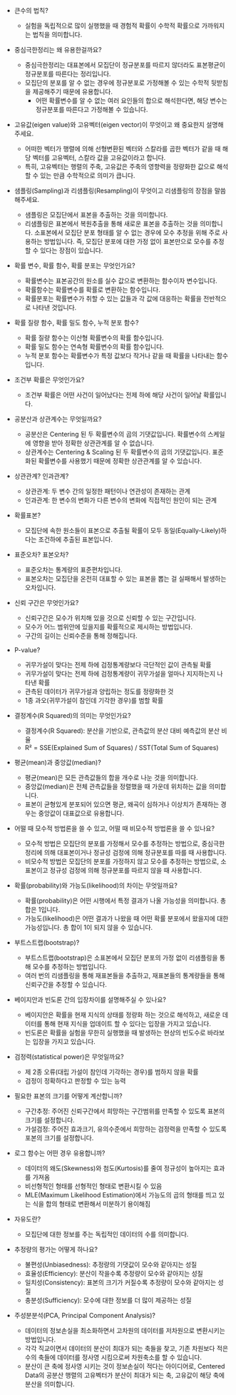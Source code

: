 * 큰수의 법칙?
    * 실험을 독립적으로 많이 실행했을 때 경험적 확률이 수학적 확률으로 가까워지는 법칙을 의미합니다.

* 중심극한정리는 왜 유용한걸까요?
    * 중심극한정리는 대표본에서 모집단이 정규분포를 따르지 않더라도 표본평균이 정규분포를 따른다는 정리입니다.
    * 모집단의 분포를 알 수 없는 경우에 정규분포로 가정해볼 수 있는 수학적 뒷받침을 제공해주기 때문에 유용합니다.
        * 어떤 확률변수를 알 수 없는 여러 요인들의 합으로 해석한다면, 해당 변수는 정규분포를 따른다고 가정해볼 수 있습니다.

* 고유값(eigen value)와 고유벡터(eigen vector)이 무엇이고 왜 중요한지 설명해주세요.
    * 어떠한 벡터가 행렬에 의해 선형변환된 벡터와 스칼라를 곱한 벡터가 같을 때 해당 벡터를 고유벡터, 스칼라 값을 고유값이라고 합니다. 
    * 특히, 고유벡터는 행렬의 주축, 고유값은 주축의 영향력을 정량화한 값으로 해석할 수 있는 만큼 수학적으로 의미가 큽니다.

* 샘플링(Sampling)과 리샘플링(Resampling)이 무엇이고 리샘플링의 장점을 말씀해주세요.
    * 샘플링은 모집단에서 표본을 추출하는 것을 의미합니다.
    * 리샘플링은 표본에서 복원추출을 통해 새로운 표본을 추출하는 것을 의미합니다. 소표본에서 모집단 분포 형태를 알 수 없는 경우에 모수 추정을 위해 주로 사용하는 방법입니다. 즉, 모집단 분포에 대한 가정 없이 표본만으로 모수를 추정할 수 있다는 장점이 있습니다.

* 확률 변수, 확률 함수, 확률 분포는 무엇인가요?
    * 확률변수는 표본공간의 원소를 실수 값으로 변환하는 함수이자 변수입니다.
    * 확률함수는 확률변수를 확률로 변환하는 함수입니다.
    * 확률분포는 확률변수가 취할 수 있는 값들과 각 값에 대응하는 확률을 전반적으로 나타낸 것입니다.

* 확률 질량 함수, 확률 밀도 함수, 누적 분포 함수?
    * 확률 질량 함수는 이산형 확률변수의 확률 함수입니다.
    * 확률 밀도 함수는 연속형 확률변수의 확률 함수입니다.
    * 누적 분포 함수는 확률변수가 특정 값보다 작거나 같을 때 확률을 나타내는 함수입니다.

* 조건부 확률은 무엇인가요?
    * 조건부 확률은 어떤 사건이 일어났다는 전제 하에 해당 사건이 일어날 확률입니다.

* 공분산과 상관계수는 무엇일까요?
    * 공분산은 Centering 된 두 확률변수의 곱의 기댓값입니다. 확률변수의 스케일에 영향을 받아 정확한 상관관계를 알 수 없습니다.
    * 상관계수는 Centering & Scaling 된 두 확률변수의 곱의 기댓값입니다. 표준화된 확률변수를 사용했기 때문에 정확한 상관관계를 알 수 있습니다.

* 상관관계? 인과관계?
    * 상관관계: 두 변수 간의 일정한 패턴이나 연관성이 존재하는 관계
    * 인과관계: 한 변수의 변화가 다른 변수의 변화에 직접적인 원인이 되는 관계

* 확률표본?
    * 모집단에 속한 원소들이 표본으로 추출될 확률이 모두 동일(Equally-Likely)하다는 조건하에 추출된 표본입니다.

* 표준오차? 표본오차?
    * 표준오차는 통계량의 표준편차입니다.
    * 표본오차는 모집단을 온전히 대표할 수 있는 표본을 뽑는 걸 실패해서 발생하는 오차입니다.

* 신뢰 구간은 무엇인가요?
    * 신뢰구간은 모수가 위치해 있을 것으로 신뢰할 수 있는 구간입니다.
    * 모수가 어느 범위안에 있을지를 확률적으로 제시하는 방법입니다.
    * 구간의 길이는 신뢰수준을 통해 정해집니다.

* P-value?
    * 귀무가설이 맞다는 전제 하에 검정통계량보다 극단적인 값이 관측될 확률
    * 귀무가설이 맞다는 전제 하에 검정통계량이 귀무가설을 얼마나 지지하는지 나타낸 확률
    * 관측된 데이터가 귀무가설과 양립하는 정도를 정량화한 것
    * 1종 과오(귀무가설이 참인데 기각한 경우)를 범할 확률

* 결정계수(R Squared)의 의미는 무엇인가요?
    * 결정계수(R Squared): 분산을 기반으로, 관측값의 분산 대비 예측값의 분산 비율
    * R² = SSE(Explained Sum of Squares) / SST(Total Sum of Squares)

* 평균(mean)과 중앙값(median)?
    * 평균(mean)은 모든 관측값들의 합을 개수로 나눈 것을 의미합니다.
    * 중앙값(median)은 전체 관측값들을 정렬했을 때 가운데 위치하는 값을 의미합니다.
    * 표본이 균형있게 분포되어 있으면 평균, 왜곡이 심하거나 이상치가 존재하는 경우는 중앙값이 대표값으로 유용합니다.

* 어떨 때 모수적 방법론을 쓸 수 있고, 어떨 때 비모수적 방법론을 쓸 수 있나요?
    * 모수적 방법은 모집단의 분포를 가정해서 모수를 추정하는 방법으로, 중심극한정리에 의해 대표본이거나 정규성 검정에 의해 정규분포를 따를 때 사용합니다.
    * 비모수적 방법은 모집단의 분포를 가정하지 않고 모수를 추정하는 방법으로, 소표본이고 정규성 검정에 의해 정규분포를 따르지 않을 때 사용합니다.

* 확률(probability)와 가능도(likelihood)의 차이는 무엇일까요?
    * 확률(probability)은 어떤 시행에서 특정 결과가 나올 가능성을 의미합니다. 총 합은 1입니다.
    * 가능도(likelihood)은 어떤 결과가 나왔을 때 어떤 확률 분포에서 왔을지에 대한 가능성입니다. 총 합이 1이 되지 않을 수 있습니다.

* 부트스트랩(bootstrap)?
    * 부트스트랩(bootstrap)은 소표본에서 모집단 분포의 가정 없이 리샘플링을 통해 모수를 추정하는 방법입니다.
    * 여러 번의 리샘플링을 통해 재표본들을 추출하고, 재표본들의 통계량들을 통해 신뢰구간을 추정할 수 있습니다.

* 베이지안과 빈도론 간의 입장차이를 설명해주실 수 있나요?
    * 베이지안은 확률을 현재 지식의 상태를 정량화 하는 것으로 해석하고, 새로운 데이터를 통해 현재 지식을 업데이트 할 수 있다는 입장을 가지고 있습니다.
    * 빈도론은 확률을 실험을 무한히 실행했을 때 발생하는 현상의 빈도수로 바라보는 입장을 가지고 있습니다.

* 검정력(statistical power)은 무엇일까요?
    * 제 2종 오류(대립 가설이 참인데 기각하는 경우)를 범하지 않을 확률
    * 검정이 정확하다고 판정할 수 있는 능력

* 필요한 표본의 크기를 어떻게 계산합니까?
    * 구간추정: 주어진 신뢰구간에서 희망하는 구간범위를 만족할 수 있도록 표본의 크기를 설정합니다.
    * 가설검정: 주어진 효과크기, 유의수준에서 희망하는 검정력을 만족할 수 있도록 포본의 크기를 설정합니다.

* 로그 함수는 어떤 경우 유용합니까?
    * 데이터의 왜도(Skewness)와 첨도(Kurtosis)를 줄여 정규성이 높아지는 효과를 가져옴
    * 비선형적인 형태를 선형적인 형태로 변환시킬 수 있음
    * MLE(Maximum Likelihood Estimation)에서 가능도의 곱의 형태를 띄고 있는 식을 합의 형태로 변환해서 미분하기 용이해짐

* 자유도란?
    * 모집단에 대한 정보를 주는 독립적인 데이터의 수를 의미합니다.

* 추정량의 평가는 어떻게 하나요?
    * 불편성(Unbiasedness): 추정량의 기댓값이 모수와 같아지는 성질
    * 효율성(Efficiency): 분산이 작을수록 추정량이 모수와 같아지는 성질
    * 일치성(Consistency): 표본의 크기가 커질수록 추정량이 모수와 같아지는 성질
    * 충분성(Sufficiency): 모수에 대한 정보를 더 많이 제공하는 성질

* 주성분분석(PCA, Principal Component Analysis)?
    * 데이터의 정보손실을 최소화하면서 고차원의 데이터를 저차원으로 변환시키는 방법입니다.
    * 각각 직교이면서 데이터의 분산이 최대가 되는 축들을 찾고, 기존 차원보다 적은 수의 축들에 데이터를 정사영 시킴으로써 차원축소를 할 수 있습니다.
    * 분산이 큰 축에 정사영 시키는 것이 정보손실이 적다는 아이디어로, Centered Data의 공분산 행렬의 고유벡터가 분산이 최대가 되는 축, 고유값이 해당 축에 분산을 의미합니다.